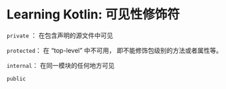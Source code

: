 # Learning Kotlin: 可见性修饰符

`private` ： 在包含声明的源文件中可见

`protected`： 在 “top-level” 中不可用， 即不能修饰包级别的方法或者属性等。

`internal`： 在同一模块的任何地方可见

`public`

